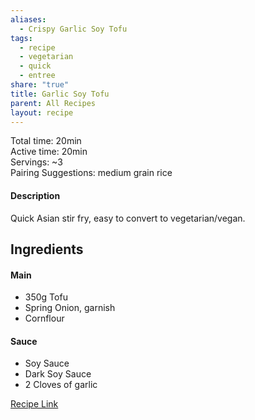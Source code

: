 ```yaml
---
aliases:
  - Crispy Garlic Soy Tofu
tags:
  - recipe
  - vegetarian
  - quick
  - entree
share: "true"
title: Garlic Soy Tofu
parent: All Recipes
layout: recipe
---
```

  
  
Total time: 20min   
Active time: 20min  
Servings: ~3  
Pairing Suggestions: medium grain rice  
#### Description  
Quick Asian stir fry, easy to convert to vegetarian/vegan.   
## Ingredients  
  
#### Main  
- 350g Tofu  
- Spring Onion, garnish  
- Cornflour  
#### Sauce  
- Soy Sauce  
- Dark Soy Sauce  
- 2 Cloves of garlic  
  
[Recipe Link](https://christieathome.com/blog/crispy-soy-garlic-tofu/#recipe)